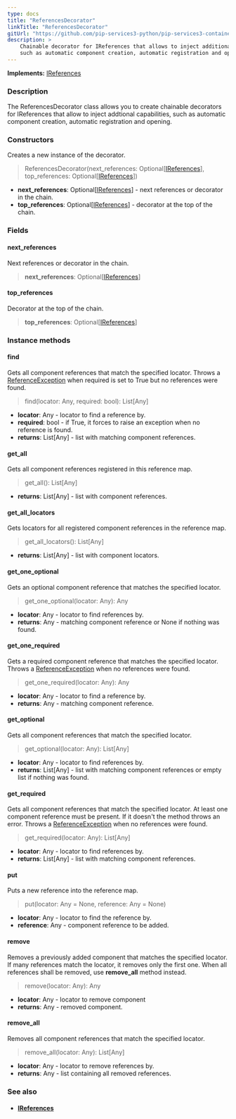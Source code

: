 ```yaml
---
type: docs
title: "ReferencesDecorator"
linkTitle: "ReferencesDecorator"
gitUrl: "https://github.com/pip-services3-python/pip-services3-container-python"
description: >
    Chainable decorator for IReferences that allows to inject additional capabilities
    such as automatic component creation, automatic registration and opening.
---
```


**Implements:** [IReferences](../../../commons/refer/ireferences)

### Description

The ReferencesDecorator class allows you to create chainable decorators for IReferences that allow to inject addtional capabilities, such as automatic component creation, automatic registration and opening.

### Constructors
Creates a new instance of the decorator.

> ReferencesDecorator(next_references: Optional[[IReferences](../../../commons/refer/ireferences)], top_references: Optional[[IReferences](../../../commons/refer/ireferences)])

- **next_references**: Optional[[IReferences](../../../commons/refer/ireferences)] - next references or decorator in the chain.
- **top_references**: Optional[[IReferences](../../../commons/refer/ireferences)] - decorator at the top of the chain.

### Fields

<span class="hide-title-link">

#### next_references
Next references or decorator in the chain.
> **next_references**: Optional[[IReferences](../../../commons/refer/ireferences)]

#### top_references
Decorator at the top of the chain.
> **top_references**: Optional[[IReferences](../../../commons/refer/ireferences)]

</span>


### Instance methods

#### find
Gets all component references that match the specified locator.
Throws a [ReferenceException](../../../commons/refer/reference_exception) when required is set to True but no references were found.

> find(locator: Any, required: bool): List[Any]
- **locator**: Any - locator to find a reference by.
- **required**: bool - if True, it forces to raise an exception when no reference is found.
- **returns**: List[Any] -  list with matching component references.

#### get_all
Gets all component references registered in this reference map.

> get_all(): List[Any]
- **returns**: List[Any] - list with component references.

#### get_all_locators
Gets locators for all registered component references in the reference map.

> get_all_locators(): List[Any]
- **returns**: List[Any] - list with component locators.

#### get_one_optional
Gets an optional component reference that matches the specified locator.

> get_one_optional(locator: Any): Any
- **locator**: Any - locator to find references by.
- **returns**: Any - matching component reference or None if nothing was found.


#### get_one_required
Gets a required component reference that matches the specified locator.
Throws a [ReferenceException](../../../commons/refer/reference_exception) when no references were found.

> get_one_required(locator: Any): Any
- **locator**: Any - locator to find a reference by.
- **returns**: Any - matching component reference.


#### get_optional
Gets all component references that match the specified locator.

> get_optional(locator: Any): List[Any]
- **locator**: Any - locator to find references by.
- **returns**: List[Any] - list with matching component references or empty list if nothing was found.


#### get_required
Gets all component references that match the specified locator.
At least one component reference must be present. If it doesn't the method throws an error.
Throws a [ReferenceException](../../../commons/refer/reference_exception) when no references were found.

> get_required(locator: Any): List[Any]
- **locator**: Any - locator to find references by.
- **returns**: List[Any] - list with matching component references.


#### put
Puts a new reference into the reference map.

> put(locator: Any = None, reference: Any = None)
- **locator**: Any - locator to find the reference by.
- **reference**: Any - component reference to be added.


#### remove
Removes a previously added component that matches the specified locator.
If many references match the locator, it removes only the first one.
When all references shall be removed, use **remove_all** method instead.

> remove(locator: Any): Any
- **locator**: Any - locator to remove component
- **returns**: Any - removed component.


#### remove_all
Removes all component references that match the specified locator.

> remove_all(locator: Any): List[Any]
- **locator**: Any - locator to remove references by.
- **returns**: Any - list containing all removed references.

### See also
- #### [IReferences](../../../commons/refer/ireferences)
